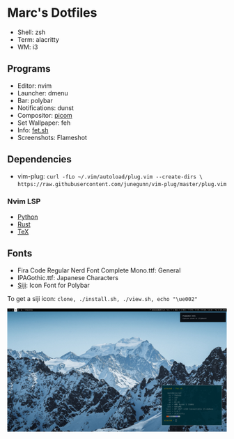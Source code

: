 # Marc's Dotfiles

+ Shell: zsh
+ Term: alacritty
+ WM: i3

## Programs
+ Editor: nvim
+ Launcher: dmenu
+ Bar: polybar
+ Notifications: dunst
+ Compositor: [picom](https://github.com/ibhagwan/picom)
+ Set Wallpaper: feh
+ Info: [fet.sh](https://github.com/6gk/fet.sh)
+ Screenshots: Flameshot

## Dependencies

+ vim-plug: `curl -fLo ~/.vim/autoload/plug.vim --create-dirs \
    https://raw.githubusercontent.com/junegunn/vim-plug/master/plug.vim`

### Nvim LSP

+ [Python](https://github.com/palantir/python-language-server)
+ [Rust](https://github.com/rust-analyzer/rust-analyzer)
+ [TeX](https://github.com/latex-lsp/texlab)

## Fonts
+ Fira Code Regular Nerd Font Complete Mono.ttf: General
+ IPAGothic.ttf: Japanese Characters
+ [Siji](https://github.com/stark/siji): Icon Font for Polybar

To get a siji icon: `clone, ./install.sh, ./view.sh, echo "\ue002"`

![Home](screenshots/home_new.png)
